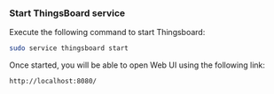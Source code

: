 ### Start ThingsBoard service

Execute the following command to start Thingsboard:

```bash
sudo service thingsboard start
```
 
Once started, you will be able to open Web UI using the following link:

```bash
http://localhost:8080/
```
